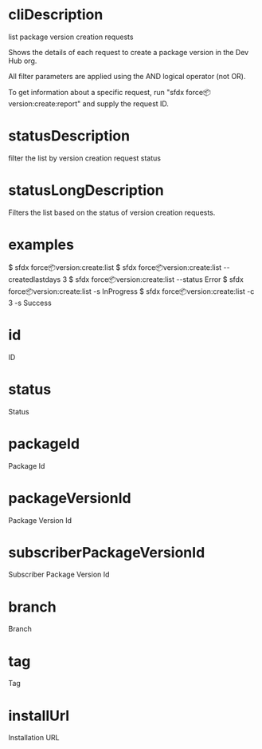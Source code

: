 # cliDescription

list package version creation requests

Shows the details of each request to create a package version in the Dev Hub org.

All filter parameters are applied using the AND logical operator (not OR).

To get information about a specific request, run "sfdx force:package:version:create:report" and supply the request ID.

# statusDescription

filter the list by version creation request status

# statusLongDescription

Filters the list based on the status of version creation requests.

# examples

$ sfdx force:package:version:create:list
$ sfdx force:package:version:create:list --createdlastdays 3
$ sfdx force:package:version:create:list --status Error
$ sfdx force:package:version:create:list -s InProgress
$ sfdx force:package:version:create:list -c 3 -s Success

# id

ID

# status

Status

# packageId

Package Id

# packageVersionId

Package Version Id

# subscriberPackageVersionId

Subscriber Package Version Id

# branch

Branch

# tag

Tag

# installUrl

Installation URL

